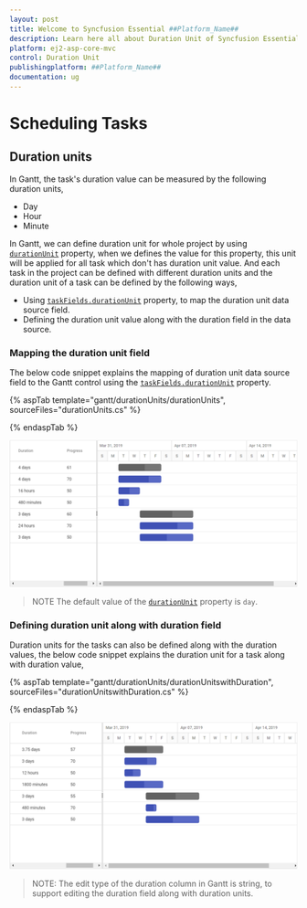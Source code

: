 ```yaml
---
layout: post
title: Welcome to Syncfusion Essential ##Platform_Name##
description: Learn here all about Duration Unit of Syncfusion Essential ##Platform_Name## widgets based on HTML5 and jQuery.
platform: ej2-asp-core-mvc
control: Duration Unit
publishingplatform: ##Platform_Name##
documentation: ug
---
```



# Scheduling Tasks

## Duration units

In Gantt, the task's duration value can be measured by the following duration units,

* Day
* Hour
* Minute

In Gantt, we can define duration unit for whole project by using [`durationUnit`](https://help.syncfusion.com/cr/aspnetcore-js2/Syncfusion.EJ2.Gantt.Gantt.html#Syncfusion_EJ2_Gantt_Gantt_DurationUnit) property, when we defines the value for this property, this unit will be applied for all task which don't has duration unit value.
And each task in the project can be defined with different duration units and the duration unit of a task can be defined by the following ways,

* Using [`taskFields.durationUnit`](https://help.syncfusion.com/cr/aspnetcore-js2/Syncfusion.EJ2.Gantt.GanttTaskFieldsBuilder.html#Syncfusion_EJ2_Gantt_GanttTaskFieldsBuilder_DurationUnit_System_String_) property, to map the duration unit data source field.
* Defining the duration unit value along with the duration field in the data source.

### Mapping the duration unit field

The below code snippet explains the mapping of duration unit data source field to the Gantt control using the [`taskFields.durationUnit`](https://help.syncfusion.com/cr/aspnetcore-js2/Syncfusion.EJ2.Gantt.GanttTaskFieldsBuilder.html#Syncfusion_EJ2_Gantt_GanttTaskFieldsBuilder_DurationUnit_System_String_) property.

{% aspTab template="gantt/durationUnits/durationUnits", sourceFiles="durationUnits.cs" %}

{% endaspTab %}

![Alt text](images/durationUnits.png)

> NOTE
The default value of the [`durationUnit`](https://help.syncfusion.com/cr/aspnetcore-js2/Syncfusion.EJ2.Gantt.GanttTaskFieldsBuilder.html#Syncfusion_EJ2_Gantt_GanttTaskFieldsBuilder_DurationUnit_System_String_) property is `day`.

### Defining duration unit along with duration field

Duration units for the tasks can also be defined along with the duration values, the below code snippet explains the duration unit for a task along with duration value,

{% aspTab template="gantt/durationUnits/durationUnitswithDuration", sourceFiles="durationUnitswithDuration.cs" %}

{% endaspTab %}

![Alt text](images/durationUnitswithDuration.png)

>NOTE:
The edit type of the duration column in Gantt is string, to support editing the duration field along with duration units.